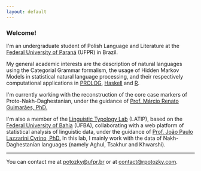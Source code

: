 ```yaml
---
layout: default
---
```


### Welcome!

I'm an undergraduate student of Polish Language and Literature at the [Federal University of Paraná](https://www.ufpr.br/) (UFPR) in Brazil.

My general academic interests are the description of natural languages using the Categorial Grammar formalism, the usage of Hidden Markov Models in statistical natural language processing, and their respectively computational applications in [PROLOG](https://www.swi-prolog.org/), [Haskell](https://www.haskell.org/) and [R](https://www.r-project.org/). 

I'm currently working with the reconstruction of the core case markers of Proto-Nakh-Daghestanian, under the guidance of [Prof. Márcio Renato Guimarães, PhD.](https://marciorenato.wordpress.com/)

I'm also a member of the [Linguistic Typology Lab](http://latip.com.br/) (LATIP), based on the [Federal University of Bahia](https://www.ufba.br/) (UFBA), collaborating with a web platform of statistical analysis of linguistic data, under the guidance of [Prof. João Paulo Lazzarini Cyrino, PhD.](http://lattes.cnpq.br/0607604801534336) In this lab, I mainly work with the data of Nakh-Daghestanian languages (namely Aghul, Tsakhur and Khwarshi). 

----

You can contact me at [potozky@ufpr.br](mailto:potozky@ufpr.br) or at [contact@rpotozky.com](mailto:contact@rpotozky.com).

